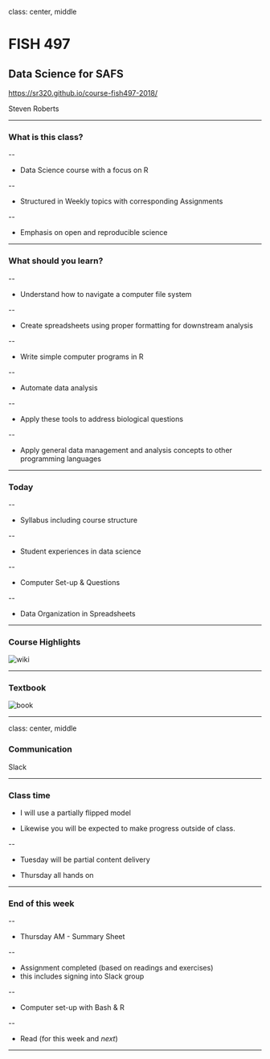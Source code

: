class: center, middle

# FISH 497
## Data Science for SAFS


https://sr320.github.io/course-fish497-2018/


Steven Roberts


---

### What is this class?
--

- Data Science course with a focus on R

--

- Structured in Weekly topics with corresponding Assignments

--

- Emphasis on open and reproducible science




---

### What should you learn?

--

- Understand how to navigate a computer file system

--

- Create spreadsheets using proper formatting for downstream analysis

--

- Write simple computer programs in R

--

- Automate data analysis

--

- Apply these tools to address biological questions

--

- Apply general data management and analysis concepts to other programming languages




---

### Today

--

- Syllabus including course structure

--

- Student experiences in data science

--

- Computer Set-up & Questions

--

- Data Organization in Spreadsheets




---
### Course Highlights

![wiki](https://d.pr/i/na1JSM+)


---

### Textbook

![book](http://r4ds.had.co.nz/cover.png)

---
class: center, middle

### Communication

Slack



---

### Class time



- I will use a partially flipped model

- Likewise you will be expected to make progress outside of class.

--

- Tuesday will be partial content delivery

- Thursday all hands on


---



### End of this week

--

- Thursday AM - Summary Sheet

--

- Assignment completed (based on readings and exercises)
- this includes signing into Slack group

--

- Computer set-up with Bash & R

--

- Read (for this week and _next_)


---
